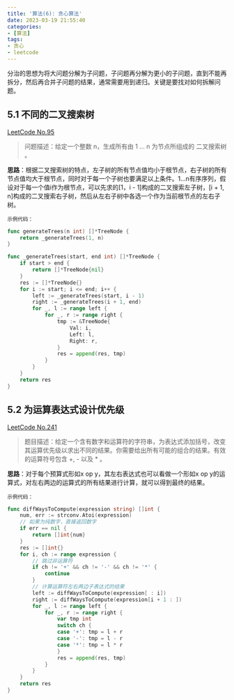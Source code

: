 ```yaml
---
title: '算法(6): 贪心算法'
date: 2023-03-19 21:55:40
categories:
- [算法]
tags:
- 贪心
- leetcode
---
```


分治的思想为将大问题分解为子问题，子问题再分解为更小的子问题，直到不能再拆分，然后再合并子问题的结果，通常需要用到递归。关键是要找对如何拆解问题。

## 5.1 不同的二叉搜索树
[LeetCode No.95](https://leetcode-cn.com/problems/unique-binary-search-trees-ii/)

> 问题描述：给定一个整数 n，生成所有由 1 ... n 为节点所组成的 二叉搜索树 。

**思路**：根据二叉搜索树的特点，左子树的所有节点值均小于根节点，右子树的所有节点值均大于根节点，同时对于每一个子树也要满足以上条件。1...n有序序列，假设对于每一个值i作为根节点，可以先求的[1，i - 1]构成的二叉搜索左子树，[i + 1, n]构成的二叉搜索右子树，然后从左右子树中各选一个作为当前根节点的左右子树。

`示例代码：`
```go
func generateTrees(n int) []*TreeNode {
	return _generateTrees(1, n)
}

func _generateTrees(start, end int) []*TreeNode {
	if start > end {
		return []*TreeNode{nil}
	}
	res := []*TreeNode{}
	for i := start; i <= end; i++ {
		left := _generateTrees(start, i - 1)
		right := _generateTrees(i + 1, end)
		for _, l := range left {
			for _, r := range right {
				tmp := &TreeNode{
					Val: i,
					Left: l,
					Right: r,
				}
				res = append(res, tmp)
			}
		}
	}
	return res
}
```

## 5.2 为运算表达式设计优先级
[LeetCode No.241](https://leetcode-cn.com/problems/different-ways-to-add-parentheses/)

> 题目描述：给定一个含有数字和运算符的字符串，为表达式添加括号，改变其运算优先级以求出不同的结果。你需要给出所有可能的组合的结果。有效的运算符号包含 +, - 以及 * 。

**思路**：对于每个预算式形如x op y，其左右表达式也可以看做一个形如x op y的运算式，对左右两边的运算式的所有结果进行计算，就可以得到最终的结果。

`示例代码：`
```go
func diffWaysToCompute(expression string) []int {
	num, err := strconv.Atoi(expression)
	// 如果为纯数字，直接返回数字
	if err == nil {
		return []int{num}
	}
	res := []int{}
	for i, ch := range expression {
		// 跳过非运算符
		if ch != '+' && ch != '-' && ch != '*' {
			continue
		}
		// 计算运算符左右两边子表达式的结果
		left := diffWaysToCompute(expression[ : i])
		right := diffWaysToCompute(expression[i + 1 : ])
		for _, l := range left {
			for _, r := range right {
				var tmp int
				switch ch {
				case '+': tmp = l + r
				case '-': tmp = l - r
				case '*': tmp = l * r
				}
				res = append(res, tmp)
			}
		}
	}
	return res
}
```
